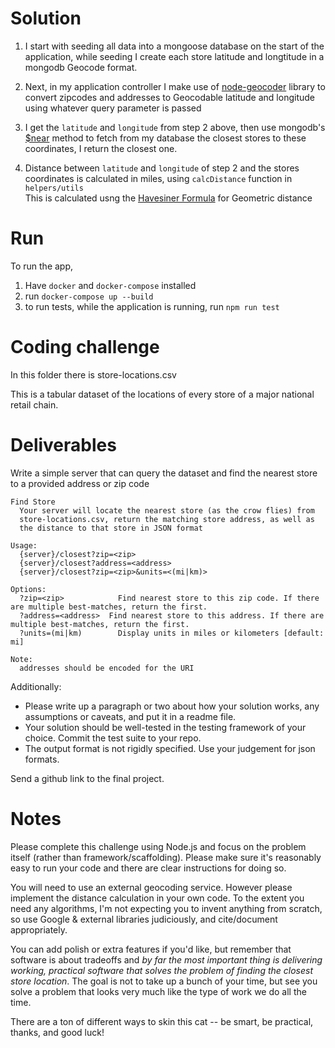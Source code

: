 
# Solution
1. I start with seeding all data into a mongoose database on the start of the application, while seeding I create each store latitude and longtitude in a mongodb Geocode format.

2. Next, in my application controller I make use of [node-geocoder](https://www.npmjs.com/package/node-geocoder) library to convert zipcodes and addresses to Geocodable latitude and longitude using whatever query parameter is passed

3. I get the `latitude` and `longitude` from step 2 above, then use mongodb's  [$near](https://www.mongodb.com/blog/post/geospatial-performance-improvements-in-mongodb-3-2) method to fetch from my database the closest stores to these coordinates, I return the closest one.

4. Distance between `latitude` and `longitude` of step 2 and the stores coordinates is calculated in miles, using `calcDistance` function in `helpers/utils` <br> This is calculated usng the [Havesiner Formula](https://en.wikipedia.org/wiki/Haversine_formula) for Geometric distance

# Run
To run the app, 
1. Have `docker` and `docker-compose` installed
2. run ``` docker-compose up --build ```
3. to run tests, while the application is running, run ``` npm run test ```
# Coding challenge

In this folder there is store-locations.csv

This is a tabular dataset of the locations of every store of a major national retail chain.

# Deliverables

Write a simple server that can query the dataset and find the nearest store to a provided address or zip code

```
Find Store
  Your server will locate the nearest store (as the crow flies) from
  store-locations.csv, return the matching store address, as well as
  the distance to that store in JSON format

Usage:
  {server}/closest?zip=<zip>
  {server}/closest?address=<address>
  {server}/closest?zip=<zip>&units=<(mi|km)>

Options:
  ?zip=<zip>            Find nearest store to this zip code. If there are multiple best-matches, return the first.
  ?address=<address>  Find nearest store to this address. If there are multiple best-matches, return the first.
  ?units=(mi|km)        Display units in miles or kilometers [default: mi]

Note:
  addresses should be encoded for the URI
```

Additionally:

- Please write up a paragraph or two about how your solution works, any assumptions or caveats, and put it in a readme file.
- Your solution should be well-tested in the testing framework of your choice. Commit the test suite to your repo.
- The output format is not rigidly specified. Use your judgement for json formats.

Send a github link to the final project.

# Notes

Please complete this challenge using Node.js and focus on the problem itself (rather than framework/scaffolding). Please make sure it's reasonably easy to run your code and there are clear instructions for doing so.

You will need to use an external geocoding service. However please implement the distance calculation in your own code. To the extent you need any algorithms, I'm not expecting you to invent anything from scratch, so use Google & external libraries judiciously, and cite/document appropriately.

You can add polish or extra features if you'd like, but remember that software is about tradeoffs and *by far the most important thing is delivering working, practical software that solves the problem of finding the closest store location*. The goal is not to take up a bunch of your time, but see you solve a problem that looks very much like the type of work we do all the time.

There are a ton of different ways to skin this cat -- be smart, be practical, thanks, and good luck!
